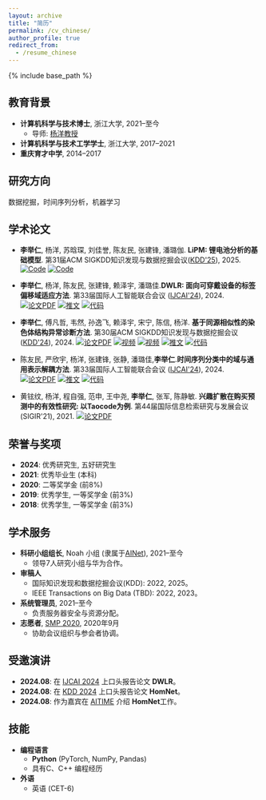 ```yaml
---
layout: archive
title: "简历"
permalink: /cv_chinese/
author_profile: true
redirect_from:
  - /resume_chinese
---
```


{% include base_path %}

## 教育背景
* ​**计算机科学与技术博士**, 浙江大学, 2021–至今  
  * 导师: [杨洋教授](http://yangy.org)  
* ​**计算机科学与技术工学学士**, 浙江大学, 2017–2021  
* ​**重庆育才中学**, 2014–2017  


## 研究方向
数据挖掘，时间序列分析，机器学习

## 学术论文
* <b>李举仁</b>, 杨洋, 苏晗琛, 刘佳誉, 陈友民, 张建锋, 潘璐伽. **LiPM: 锂电池分析的基础模型**.  第31届ACM SIGKDD知识发现与数据挖掘会议([KDD'25](https://kdd2025.kdd.org/)), 2025. [![Code](https://img.shields.io/badge/Code-Github-black)](https://github.com/JuRenGithub/LiPM) 
[![Code](https://img.shields.io/badge/Code-Dataset-black)](https://github.com/JuRenGithub/Battery-Data)

* ​**李举仁**, 杨洋, 陈友民, 张建锋, 赖泽宇, 潘璐佳. ​**DWLR: 面向可穿戴设备的标签偏移域适应方法**. 第33届国际人工智能联合会议 ([IJCAI'24](https://ijcai24.org/)), 2024. 
  [![论文PDF](https://img.shields.io/badge/论文-PDF-red)](https://www.ijcai.org/proceedings/2024/489) 
  [![推文](https://img.shields.io/badge/推文-中文-green)](https://mp.weixin.qq.com/s/8OtVcMLxWYC4eGMOb8-T3w)
  [![代码](https://img.shields.io/badge/代码-Github-black)](https://github.com/JuRenGithub/DWLR)  

* ​**李举仁**, 傅凡哲, 韦然, 孙逸飞, 赖泽宇, 宋宁, 陈信, 杨洋. ​**基于同源相似性的染色体结构异常诊断方法**. 第30届ACM SIGKDD知识发现与数据挖掘会议 ([KDD'24](https://kdd2024.kdd.org/)), 2024. 
  [![论文PDF](https://img.shields.io/badge/论文-PDF-red)](https://dl.acm.org/doi/10.1145/3637528.3671642) 
  [![视频](https://img.shields.io/badge/视频-Bilibili-pink)](https://www.bilibili.com/video/BV1JE421w7xq/?share_source=copy_web&vd_source=be23edf0a59711d53a8b7b6fabdf23fb) 
  [![视频](https://img.shields.io/badge/视频-ACM-FF8C00)](https://files.atypon.com/acm/0a1fb334f4d07744950577ba288726af) 
  [![推文](https://img.shields.io/badge/推文-中文-green)](https://mp.weixin.qq.com/s/tPk0RMm0NUd4WHC2RjFvtQ) 
  [![代码](https://img.shields.io/badge/代码-Github-black)](https://github.com/JuRenGithub/HomNet)  

* 陈友民, 严欣宇, 杨洋, 张建锋, 张静, 潘璐佳, ​**李举仁**. ​**时间序列分类中的域与通用表示解耦方法**. 第33届国际人工智能联合会议 ([IJCAI'24](https://ijcaai24.org/)), 2024.  
  [![论文PDF](https://img.shields.io/badge/论文-PDF-red)](https://www.ijcai.org/proceedings/2024/424) 
  [![推文](https://img.shields.io/badge/推文-中文-green)](https://mp.weixin.qq.com/s/8OtVcMLxWYC4eGMOb8-T3w) 
  [![代码](https://img.shields.io/badge/代码-Github-black)](https://github.com/IJCAI-CADT/cadt)  

* 黄铉纹, 杨洋, 程自强, 范申, 王中尧, ​**李举仁**, 张军, 陈静敏. ​**兴趣扩散在购买预测中的有效性研究: 以Taocode为例**. 第44届国际信息检索研究与发展会议 (SIGIR'21), 2021. 
  [![论文PDF](https://img.shields.io/badge/论文-PDF-red)](https://arxiv.org/pdf/2112.14446)  

## 荣誉与奖项
* ​**2024**: 优秀研究生, 五好研究生
* ​**2021**: 优秀毕业生 (本科)  
* ​**2020**: 二等奖学金 (前8%) 
* ​**2019**: 优秀学生, 一等奖学金 (前3%)  
* ​**2018**: 优秀学生, 一等奖学金 (前3%)  

## 学术服务
* ​**科研小组组长**, Noah 小组 (隶属于[AINet](yangy.org)), 2021–至今  
  * 领导7人研究小组与华为合作。  
* **审稿人**
  * 国际知识发现和数据挖掘会议(KDD): 2022, 2025。
  * IEEE Transactions on Big Data (TBD): 2022, 2023。
* ​**系统管理员**, 2021–至今  
  * 负责服务器安全与资源分配。  
* ​**志愿者**, [SMP 2020](https://smp2020.aconf.cn/index.html), 2020年9月  
  * 协助会议组织与参会者协调。  

## 受邀演讲
* ​**2024.08**: 在 [IJCAI 2024](https://ijcai24.org/) 上口头报告论文 ​**DWLR**。  
* ​**2024.08**: 在 [KDD 2024](https://kdd2024.kdd.org/) 上口头报告论文 ​**HomNet**。  
* ​**2024.08**: 作为嘉宾在 [AITIME](https://www.aitime.cn/) 介绍 ​**HomNet**​ 工作。  


## 技能
* ​**编程语言**​  
  * **Python** (PyTorch, NumPy, Pandas)  
  * 具有C、C++ 编程经历
* ​**外语**​    
  * 英语 (CET-6)  